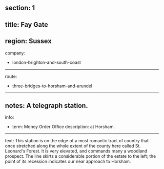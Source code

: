 section: 1
----
title: Fay Gate
----
region: Sussex
----
company:
- london-brighton-and-south-coast
----
route:
- three-bridges-to-horsham-and-arundel
----
notes: A telegraph station.
----
info:
- term: Money Order Office
  description: at Horsham.
----
text: This station is on the edge of a most romantic tract of country that once stretched along the whole extent of the county here called St. Leonard's Forest. It is very elevated, and commands many a woodland prospect. The line skirts a considerable portion of the estate to the left; the point of its recession indicates our near approach to Horsham.
